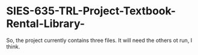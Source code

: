 # SIES-635-TRL-Project-Textbook-Rental-Library-

So, the project currently contains three files. It will need the others ot run, I think.
